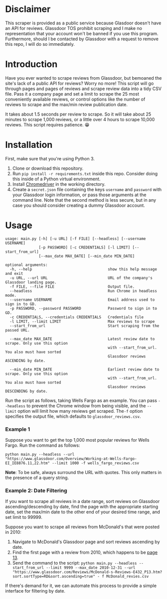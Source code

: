 # Disclaimer
This scraper is provided as a public service because Glasdoor doesn't have an API for reviews. Glassdoor TOS prohibit scraping and I make no representation that your account won't be banned if you use this program. Furthermore, should I be contacted by Glassdoor with a request to remove this repo, I will do so immediately.

# Introduction
Have you ever wanted to scrape reviews from Glassdoor, but bemoaned the site's lack of a public API for reviews? Worry no more! This script will go through pages and pages of reviews and scrape review data into a tidy CSV file. Pass it a company page and set a limit to scrape the 25 most conveniently available reviews, or control options like the number of reviews to scrape and the max/min review publication date.

It takes about 1.5 seconds per review to scrape. So it will take about 25 minutes to scrape 1,000 reviews, or a little over 4 hours to scrape 10,000 reviews. This script requires patience. 😁

# Installation
First, make sure that you're using Python 3.

1. Clone or download this repository.
2. Run `pip install -r requirements.txt` inside this repo. Consider doing this inside of a Python virtual environment.
3. Install [Chromedriver](http://chromedriver.chromium.org/) in the working directory.
4. Create a `secret.json` file containing the keys `username` and `password` with your Glassdoor login information, or pass those arguments at the command line. Note that the second method is less secure, but in any case you should consider creating a dummy Glassdoor account.

# Usage
```
usage: main.py [-h] [-u URL] [-f FILE] [--headless] [--username USERNAME]
               [-p PASSWORD] [-c CREDENTIALS] [-l LIMIT] [--start_from_url] 
               [--max_date MAX_DATE] [--min_date MIN_DATE]

optional arguments:
  -h, --help                                  show this help message and exit
  -u URL, --url URL                           URL of the company's Glassdoor landing page.
  -f FILE, --file FILE                        Output file.
  --headless                                  Run Chrome in headless mode.
  --username USERNAME                         Email address used to sign in to GD.
  -p PASSWORD, --password PASSWORD            Password to sign in to GD.
  -c CREDENTIALS, --credentials CREDENTIALS   Credentials file
  -l LIMIT, --limit LIMIT                     Max reviews to scrape
  --start_from_url                            Start scraping from the passed URL.
  
  --max_date MAX_DATE                         Latest review date to scrape. Only use this option
                                              with --start_from_url. You also must have sorted
                                              Glassdoor reviews ASCENDING by date.
                                              
  --min_date MIN_DATE                         Earliest review date to scrape. Only use this option
                                              with --start_from_url. You also must have sorted
                                              Glassdoor reviews DESCENDING by date.
```

Run the script as follows, taking Wells Fargo as an example. You can pass `--headless` to prevent the Chrome window from being visible, and the `--limit` option will limit how many reviews get scraped. The`-f` option specifies the output file, which defaults to `glassdoor_reviews.csv`.  

### Example 1
Suppose you want to get the top 1,000 most popular reviews for Wells Fargo. Run the command as follows:

`python main.py --headless --url "https://www.glassdoor.com/Overview/Working-at-Wells-Fargo-EI_IE8876.11,22.htm" --limit 1000 -f wells_fargo_reviews.csv`

**Note**: To be safe, always surround the URL with quotes. This only matters in the presence of a query string.

### Example 2: Date Filtering
If you want to scrape all reviews in a date range, sort reviews on Glassdoor ascending/descending by date, find the page with the appropriate starting date, set the max/min date to the other end of your desired time range, and set limit to 99999.

Suppose you want to scrape all reviews from McDonald's that were posted in 2010:

1. Navigate to McDonald's Glassdoor page and sort reviews ascending by date.
2. Find the first page with a review from 2010, which happens to be [page 13](https://www.glassdoor.com/Reviews/McDonald-s-Reviews-E432_P13.htm?sort.sortType=RD&sort.ascending=true).
3. Send the command to the script:
`python main.py --headless --start_from_url --limit 9999 --max_date 2010-12-31 --url "https://www.glassdoor.com/Reviews/McDonald-s-Reviews-E432_P13.htm?sort.sortType=RD&sort.ascending=true" - f McDonald_revies.csv`

If there's demand for it, we can automate this process to provide a simple interface for filtering by date.
